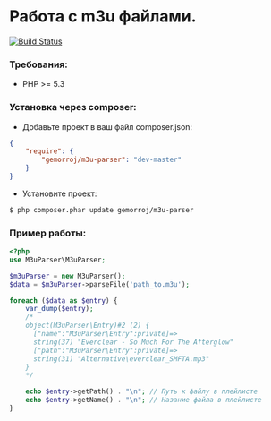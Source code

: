 # Работа с m3u файлами.

[![Build Status](https://secure.travis-ci.org/Gemorroj/M3uParser.png?branch=master)](https://travis-ci.org/Gemorroj/M3uParser)


### Требования:

- PHP >= 5.3


### Установка через composer:

- Добавьте проект в ваш файл composer.json:

```json
{
    "require": {
        "gemorroj/m3u-parser": "dev-master"
    }
}
```
- Установите проект:

```bash
$ php composer.phar update gemorroj/m3u-parser
```


### Пример работы:

```php
<?php
use M3uParser\M3uParser;

$m3uParser = new M3uParser();
$data = $m3uParser->parseFile('path_to.m3u');

foreach ($data as $entry) {
    var_dump($entry);
    /*
    object(M3uParser\Entry)#2 (2) {
      ["name":"M3uParser\Entry":private]=>
      string(37) "Everclear - So Much For The Afterglow"
      ["path":"M3uParser\Entry":private]=>
      string(31) "Alternative\everclear_SMFTA.mp3"
    }
    */

    echo $entry->getPath() . "\n"; // Путь к файлу в плейлисте
    echo $entry->getName() . "\n"; // Назание файла в плейлисте
}
```
